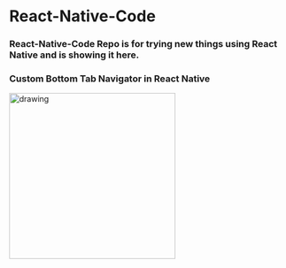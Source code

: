 # React-Native-Code

### React-Native-Code Repo is for trying new things using React Native and is showing it here.

### Custom Bottom Tab Navigator in React Native

<!-- ![image](https://www.linkpicture.com/q/Custom-Bottom-Tabs.jpg) -->

<img src="https://www.linkpicture.com/q/Custom-Bottom-Tabs.jpg" alt="drawing" width="300" />
